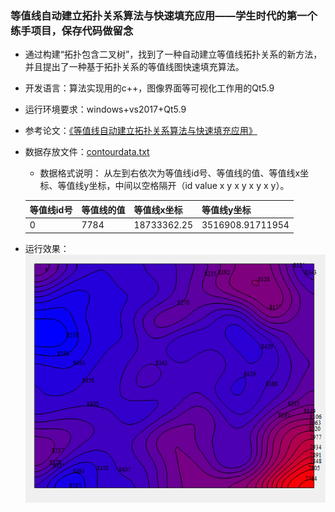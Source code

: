 ### 等值线自动建立拓扑关系算法与快速填充应用——学生时代的第一个练手项目，保存代码做留念
- 通过构建“拓扑包含二叉树”，找到了一种自动建立等值线拓扑关系的新方法，并且提出了一种基于拓扑关系的等值线图快速填充算法。
- 开发语言：算法实现用的c++，图像界面等可视化工作用的Qt5.9
- 运行环境要求：windows+vs2017+Qt5.9
- 参考论文：[《等值线自动建立拓扑关系算法与快速填充应用》](./Doc/等值线自动建立拓扑关系算法与快速填充应用.pdf)
- 数据存放文件：[contourdata.txt](./ContourClose/contourdata.txt)
  - 数据格式说明：
    从左到右依次为等值线id号、等值线的值、等值线x坐标、等值线y坐标，中间以空格隔开（id value x y x y x y x y）。
  
  | 等值线id号 | 等值线的值 | 等值线x坐标 | 等值线y坐标 |
  | ---- | ----  | --- | --- |
  | 0 | 7784 | 18733362.25 | 3516908.91711954 | 18733168.255467 |
  
- 运行效果：
<br/>![](./Doc/contour.png)<br/>
